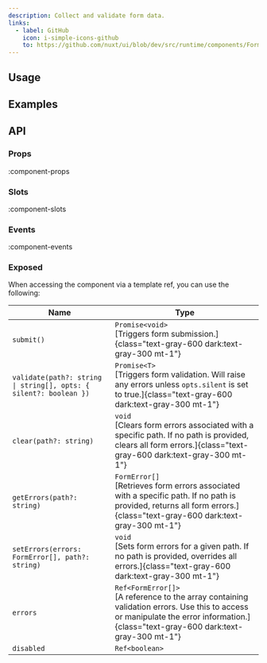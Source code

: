 ```yaml
---
description: Collect and validate form data.
links:
  - label: GitHub
    icon: i-simple-icons-github
    to: https://github.com/nuxt/ui/blob/dev/src/runtime/components/Form.vue
---
```


## Usage

## Examples

## API

### Props

:component-props

### Slots

:component-slots

### Events

:component-events

### Exposed

When accessing the component via a template ref, you can use the following:

| Name | Type |
| ---- | ---- |
| `submit()` | `Promise<void>` <br> [Triggers form submission.]{class="text-gray-600 dark:text-gray-300 mt-1"} |
| `validate(path?: string \| string[], opts: { silent?: boolean })` | `Promise<T>` <br> [Triggers form validation. Will raise any errors unless `opts.silent` is set to true.]{class="text-gray-600 dark:text-gray-300 mt-1"} |
| `clear(path?: string)` | `void` <br> [Clears form errors associated with a specific path. If no path is provided, clears all form errors.]{class="text-gray-600 dark:text-gray-300 mt-1"} |
| `getErrors(path?: string)` | `FormError[]` <br> [Retrieves form errors associated with a specific path. If no path is provided, returns all form errors.]{class="text-gray-600 dark:text-gray-300 mt-1"} |
| `setErrors(errors: FormError[], path?: string)` | `void` <br> [Sets form errors for a given path. If no path is provided, overrides all errors.]{class="text-gray-600 dark:text-gray-300 mt-1"} |
| `errors` | `Ref<FormError[]>` <br> [A reference to the array containing validation errors. Use this to access or manipulate the error information.]{class="text-gray-600 dark:text-gray-300 mt-1"} |
| `disabled` | `Ref<boolean>` |
